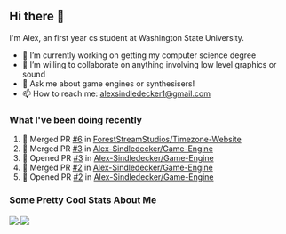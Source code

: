 ## Hi there 👋

I'm Alex, an first year cs student at Washington State University.

- 🔭 I’m currently working on getting my computer science degree
- 👯 I’m willing to collaborate on anything involving low level graphics or sound 
- 💬 Ask me about game engines or synthesisers!
- 📫 How to reach me: alexsindledecker1@gmail.com

### What I've been doing recently
<!--START_SECTION:activity-->
1. 🎉 Merged PR [#6](https://github.com/ForestStreamStudios/Timezone-Website/pull/6) in [ForestStreamStudios/Timezone-Website](https://github.com/ForestStreamStudios/Timezone-Website)
2. 🎉 Merged PR [#3](https://github.com/Alex-Sindledecker/Game-Engine/pull/3) in [Alex-Sindledecker/Game-Engine](https://github.com/Alex-Sindledecker/Game-Engine)
3. 💪 Opened PR [#3](https://github.com/Alex-Sindledecker/Game-Engine/pull/3) in [Alex-Sindledecker/Game-Engine](https://github.com/Alex-Sindledecker/Game-Engine)
4. 🎉 Merged PR [#2](https://github.com/Alex-Sindledecker/Game-Engine/pull/2) in [Alex-Sindledecker/Game-Engine](https://github.com/Alex-Sindledecker/Game-Engine)
5. 💪 Opened PR [#2](https://github.com/Alex-Sindledecker/Game-Engine/pull/2) in [Alex-Sindledecker/Game-Engine](https://github.com/Alex-Sindledecker/Game-Engine)
<!--END_SECTION:activity-->

<div align="left">
  <h3>Some Pretty Cool Stats About Me</h3>
</div>
<div align="left">
  <a href="https://github.com/Alex-Sindledecker" target="_blank">
    <img align="center"
      src="https://github-readme-stats-seven-chi.vercel.app/api?username=Alex-Sindledecker&hide=stars&theme=ayu-mirage">
  </a>
  <a href="https://github.com/search?o=desc&q=user%3AAlex-Sindledecker&s=stars&type=Repositories">
    <img align="center"
      src="https://github-readme-stats-seven-chi.vercel.app/api/top-langs/?username=Alex-Sindledecker&layout=compact&theme=ayu-mirage">
  </a>
</div>
